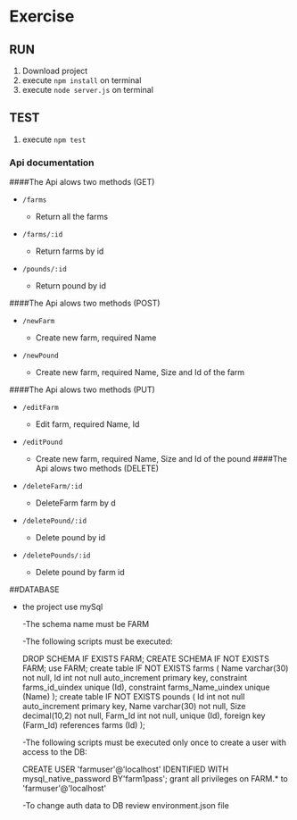 # Exercise


## RUN

1. Download project
2. execute `npm install` on terminal
3. execute `node server.js` on terminal

## TEST

1. execute `npm test`

### Api documentation

####The Api alows two methods (GET)
 - `/farms`

    - Return all the farms
    
 - `/farms/:id`
    
    - Return farms by id
 
 - `/pounds/:id`
    
    - Return pound by id

####The Api alows two methods (POST)
 - `/newFarm`

    - Create new farm, required Name
    
 - `/newPound`
    
    - Create new farm, required Name, Size and Id of the farm
    
####The Api alows two methods (PUT)
 - `/editFarm`

    - Edit farm, required Name, Id
    
 - `/editPound`
    
    - Create new farm, required Name, Size and Id of the pound
####The Api alows two methods (DELETE)
 - `/deleteFarm/:id`

    - DeleteFarm farm by d
    
 - `/deletePound/:id`
    
    - Delete pound by id

 - `/deletePounds/:id`
     
     - Delete pound by farm id


##DATABASE

 - the project use mySql 
 
    -The schema name must be FARM
    
    -The following scripts must be executed:
 
 
    DROP SCHEMA IF EXISTS FARM;
    CREATE SCHEMA IF NOT EXISTS FARM;
            use FARM;
            create table IF NOT EXISTS farms
             (
             	Name varchar(30) not null,
             	Id int not null auto_increment primary key,
             	constraint farms_id_uindex
             		unique (Id),
             	constraint farms_Name_uindex
             		unique (Name)
             );
            create table IF NOT EXISTS pounds
             (
             	Id int not null auto_increment primary key,
             	Name varchar(30) not null,
             	Size decimal(10,2) not null,
             	Farm_Id int not null,
             	unique (Id),
             	foreign key (Farm_Id) references farms (Id)
             );
         
         
   -The following scripts must be executed only once to create a user with access to the DB:
    
    CREATE USER 'farmuser'@'localhost' IDENTIFIED WITH mysql_native_password BY'farm1pass';
    grant all privileges on FARM.* to 'farmuser'@'localhost'
    
 
   -To change auth data to DB review environment.json file
 
 
